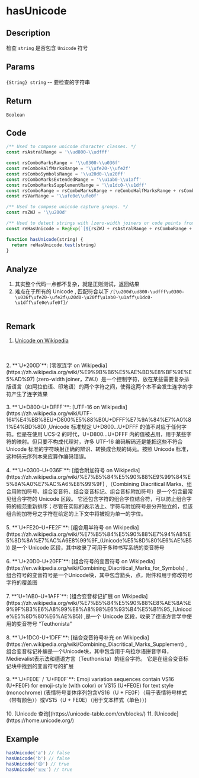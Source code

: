 # hasUnicode 

## Description 
检查 `string` 是否包含 `Unicode` 符号
## Params
`{String} string` -- 要检查的字符串
## Return
`Boolean`

## Code
```js
/** Used to compose unicode character classes. */
const rsAstralRange = '\\ud800-\\udfff'

const rsComboMarksRange = '\\u0300-\\u036f'
const reComboHalfMarksRange = '\\ufe20-\\ufe2f'
const rsComboSymbolsRange = '\\u20d0-\\u20ff'
const rsComboMarksExtendedRange = '\\u1ab0-\\u1aff'
const rsComboMarksSupplementRange = '\\u1dc0-\\u1dff'
const rsComboRange = rsComboMarksRange + reComboHalfMarksRange + rsComboSymbolsRange + rsComboMarksExtendedRange + rsComboMarksSupplementRange
const rsVarRange = '\\ufe0e\\ufe0f'

/** Used to compose unicode capture groups. */
const rsZWJ = '\\u200d'

/** Used to detect strings with [zero-width joiners or code points from the astral planes](http://eev.ee/blog/2015/09/12/dark-corners-of-unicode/). */
const reHasUnicode = RegExp(`[${rsZWJ + rsAstralRange + rsComboRange + rsVarRange}]`)

function hasUnicode(string) {
  return reHasUnicode.test(string)
}

```
## Analyze
1. 其实整个代码一点都不复杂，就是正则测试，返回结果
2. 难点在于所有的 Unicode , 匹配符合以下
`/[\u200d\ud800-\udfff\u0300-\u036f\ufe20-\ufe2f\u20d0-\u20ff\u1ab0-\u1aff\u1dc0-\u1dff\ufe0e\ufe0f]/`

<img  :src="$withBase('/assets/reg_hasUnicode_1.svg')" />

## Remark
1. [Unicode on Wikipedia](https://zh.wikipedia.org/wiki/Unicode)
<br/>
<br/>
2. **`U+200D`**: [零宽连字 on Wikipedia](https://zh.wikipedia.org/wiki/%E9%9B%B6%E5%AE%BD%E8%BF%9E%E5%AD%97) (zero-width
 joiner，ZWJ）是一个控制字符，放在某些需要复杂排版语言（如阿拉伯语、印地语）的两个字符之间，使得这两个本不会发生连字的字符产生了连字效果
 <br/>
 <br/>
3. **`U+D800-U+DFFF`**: [UTF-16 on Wikipedia](https://zh.wikipedia.org/wiki/UTF-16#%E4%BB%8EU+D800%E5%88%B0U+DFFF%E7%9A%84%E7%A0%81%E4%BD%8D) ,Unicode 标准规定 U+D800...U+DFFF 的值不对应于任何字符。但是在使用 UCS-2 的时代，U+D800...U+DFFF 内的值被占用，用于某些字符的映射。但只要不构成代理对，许多 UTF-16 编码解码还是能把这些不符合 Unicode 标准的字符映射正确的辨识、转换成合规的码元。按照 Unicode 标准，这种码元序列本来应算作编码错误。
<br/>
<br/>
4. **`U+0300–U+036F`**: [组合附加符号 on Wikipedia](https://zh.wikipedia.org/wiki/%E7%B5%84%E5%90%88%E9%99%84%E5%8A%A0%E7%AC%A6%E8%99%9F) ,（Combining Diacritical Marks、组合用附加符号、组合变音符、结合变音标记、组合音标附加符号）是一个包含最常见组合字符的 Unicode 区段。 它还包含字符的组合字位结合符，可以防止组合字符的规范重新排序；尽管在实际的表示法上、字符与附加符号是分开独立的，但该组合附加符号之字符在给定的上下文中将被视为单一的字位。
<br/>
<br/>
5. **`U+FE20–U+FE2F`**: [组合用半符号 on Wikipedia](https://zh.wikipedia.org/wiki/%E7%B5%84%E5%90%88%E7%94%A8%E5%8D%8A%E7%AC%A6E8%99%9F_(Unicode%E5%8D%80%E6%AE%B5)) 是一个 Unicode 区段，其中收录了可用于多种书写系统的变音符号
<br/>
<br/>
6. **`U+20D0-U+20FF`**: [组合符号的变音符号 on Wikipedia](https://en.wikipedia.org/wiki/Combining_Diacritical_Marks_for_Symbols) , 组合符号的变音符号是一个Unicode块，其中包含箭头，点，附件和用于修改符号字符的覆盖图
<br/>
<br/>
7. **`U+1AB0–U+1AFF`**: [组合变音标记扩展 on Wikipedia](https://zh.wikipedia.org/wiki/%E7%B5%84%E5%90%88%E8%AE%8A%E9%9F%B3%E6%A8%99%E8%A8%98%E6%93%B4%E5%B1%95_(Unicode%E5%8D%80%E6%AE%B5)) ,是一个 Unicode 区段，收录了德语方言学中使用的变音符号 “Teuthonista”
<br/>
<br/>
8. **`U+1DC0-U+1DFF`**: [结合变音符号补充 on Wikipedia](https://en.wikipedia.org/wiki/Combining_Diacritical_Marks_Supplement) , 组合变音标记补编是一个Unicode块，其中包含用于乌拉尔语拼音字母，Medievalist表示法和德语方言（Teuthonista）的组合字符。 它是在组合变音标记块中找到的变音符号的扩展
<br/>
<br/>
9. **`U+FE0E` / `U+FE0F`**: Emoji variation sequences contain VS16 (U+FE0F) for emoji-style (with color) or VS15 (U+FE0E) for text style (monochrome) (表情符号变体序列包含VS16（U + FE0F）（用于表情符号样式（带有颜色））或VS15（U + FE0E）（用于文本样式（单色））)
<br/>
<br/>
10. [Unicode 查询](https://unicode-table.com/cn/blocks/)
11. [Unicode](https://home.unicode.org/)

## Example
```js
hasUnicode('a') // false
hasUnicode('b') // false
hasUnicode('😊') // true
hasUnicode('🇨🇳') // true
```
